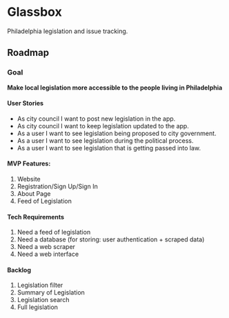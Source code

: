 # Glassbox

Philadelphia legislation and issue tracking.

## Roadmap

### Goal

**Make local legislation more accessible to the people living in Philadelphia**

#### User Stories

- As city council I want to post new legislation in the app.
- As city council I want to keep legislation updated to the app.
- As a user I want to see legislation being proposed to city government.
- As a user I want to see legislation during the political process.
- As a user I want to see legislation that is getting passed into law.

#### MVP Features:

1. Website
2. Registration/Sign Up/Sign In
4. About Page
5. Feed of Legislation

#### Tech Requirements

1. Need a feed of legislation
2. Need a database (for storing: user authentication + scraped data)
3. Need a web scraper
4. Need a web interface

#### Backlog

1. Legislation filter
2. Summary of Legislation
3. Legislation search
4. Full legislation
